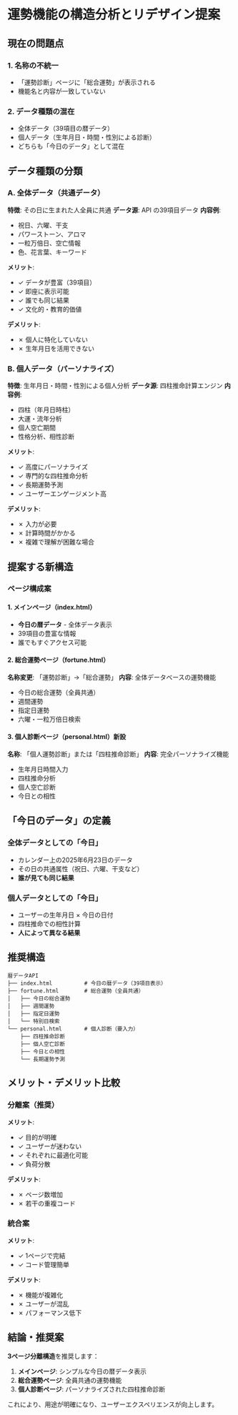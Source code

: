 # 運勢機能の構造分析とリデザイン提案

## 現在の問題点

### 1. 名称の不統一
- 「運勢診断」ページに「総合運勢」が表示される
- 機能名と内容が一致していない

### 2. データ種類の混在
- 全体データ（39項目の暦データ）
- 個人データ（生年月日・時間・性別による診断）
- どちらも「今日のデータ」として混在

## データ種類の分類

### A. 全体データ（共通データ）
**特徴**: その日に生まれた人全員に共通
**データ源**: API の39項目データ
**内容例**:
- 祝日、六曜、干支
- パワーストーン、アロマ
- 一粒万倍日、空亡情報
- 色、花言葉、キーワード

**メリット**:
- ✓ データが豊富（39項目）
- ✓ 即座に表示可能
- ✓ 誰でも同じ結果
- ✓ 文化的・教育的価値

**デメリット**:
- ✗ 個人に特化していない
- ✗ 生年月日を活用できない

### B. 個人データ（パーソナライズ）
**特徴**: 生年月日・時間・性別による個人分析
**データ源**: 四柱推命計算エンジン
**内容例**:
- 四柱（年月日時柱）
- 大運・流年分析
- 個人空亡期間
- 性格分析、相性診断

**メリット**:
- ✓ 高度にパーソナライズ
- ✓ 専門的な四柱推命分析
- ✓ 長期運勢予測
- ✓ ユーザーエンゲージメント高

**デメリット**:
- ✗ 入力が必要
- ✗ 計算時間がかかる
- ✗ 複雑で理解が困難な場合

## 提案する新構造

### ページ構成案

#### 1. メインページ（index.html）
- **今日の暦データ** - 全体データ表示
- 39項目の豊富な情報
- 誰でもすぐアクセス可能

#### 2. 総合運勢ページ（fortune.html）
**名称変更**: 「運勢診断」→「総合運勢」
**内容**: 全体データベースの運勢機能
- 今日の総合運勢（全員共通）
- 週間運勢
- 指定日運勢
- 六曜・一粒万倍日検索

#### 3. 個人診断ページ（personal.html）新設
**名称**: 「個人運勢診断」または「四柱推命診断」
**内容**: 完全パーソナライズ機能
- 生年月日時間入力
- 四柱推命分析
- 個人空亡診断
- 今日との相性

## 「今日のデータ」の定義

### 全体データとしての「今日」
- カレンダー上の2025年6月23日のデータ
- その日の共通属性（祝日、六曜、干支など）
- **誰が見ても同じ結果**

### 個人データとしての「今日」
- ユーザーの生年月日 × 今日の日付
- 四柱推命での相性計算
- **人によって異なる結果**

## 推奨構造

```
暦データAPI
├── index.html          # 今日の暦データ（39項目表示）
├── fortune.html        # 総合運勢（全員共通）
│   ├── 今日の総合運勢
│   ├── 週間運勢  
│   ├── 指定日運勢
│   └── 特別日検索
└── personal.html       # 個人診断（要入力）
    ├── 四柱推命診断
    ├── 個人空亡診断
    ├── 今日との相性
    └── 長期運勢予測
```

## メリット・デメリット比較

### 分離案（推奨）
**メリット**:
- ✓ 目的が明確
- ✓ ユーザーが迷わない
- ✓ それぞれに最適化可能
- ✓ 負荷分散

**デメリット**:
- ✗ ページ数増加
- ✗ 若干の重複コード

### 統合案
**メリット**:
- ✓ 1ページで完結
- ✓ コード管理簡単

**デメリット**:
- ✗ 機能が複雑化
- ✗ ユーザーが混乱
- ✗ パフォーマンス低下

## 結論・推奨案

**3ページ分離構造**を推奨します：

1. **メインページ**: シンプルな今日の暦データ表示
2. **総合運勢ページ**: 全員共通の運勢機能
3. **個人診断ページ**: パーソナライズされた四柱推命診断

これにより、用途が明確になり、ユーザーエクスペリエンスが向上します。